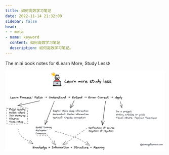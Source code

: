 ```yaml
---
title: 如何高效学习笔记
date: 2022-11-14 21:32:00
sidebar: false
head:
- - meta
- name: keyword
  content: 如何高效学习笔记
  description: 如何高效学习笔记。
---
```


The mini book notes for 《Learn More, Study Less》

![](learn-more-study-less/learn-more-study-less.png)

